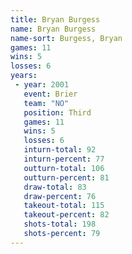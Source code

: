 ```yaml
---
title: Bryan Burgess
name: Bryan Burgess
name-sort: Burgess, Bryan
games: 11
wins: 5
losses: 6
years:
 - year: 2001
   event: Brier
   team: "NO"
   position: Third
   games: 11
   wins: 5
   losses: 6
   inturn-total: 92
   inturn-percent: 77
   outturn-total: 106
   outturn-percent: 81
   draw-total: 83
   draw-percent: 76
   takeout-total: 115
   takeout-percent: 82
   shots-total: 198
   shots-percent: 79
---
```

